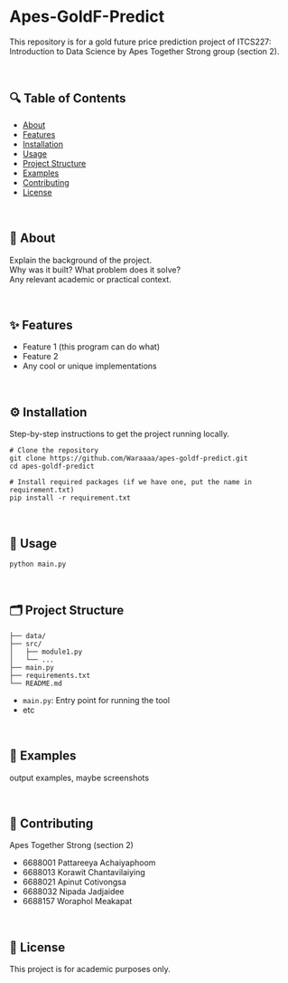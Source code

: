 # Apes-GoldF-Predict

This repository is for a gold future price prediction project of ITCS227: Introduction to Data Science by Apes Together Strong group (section 2).

<br>

## 🔍 Table of Contents

- [About](#about)
- [Features](#features)
- [Installation](#installation)
- [Usage](#usage)
- [Project Structure](#project-structure)
- [Examples](#examples)
- [Contributing](#contributing)
- [License](#license)

<br>

## 📖 About

Explain the background of the project.  
Why was it built? What problem does it solve?  
Any relevant academic or practical context.

<br>

## ✨ Features

- Feature 1 (this program can do what)
- Feature 2
- Any cool or unique implementations

<br>

## ⚙️ Installation

Step-by-step instructions to get the project running locally.

```Installation
# Clone the repository
git clone https://github.com/Waraaaa/apes-goldf-predict.git
cd apes-goldf-predict

# Install required packages (if we have one, put the name in requirement.txt)
pip install -r requirement.txt
```

<br>

## 🚀 Usage

```Run the main.py
python main.py
```

<br>

## 🗂️ Project Structure

```Structure
├── data/
├── src/
│   ├── module1.py
│   └── ...
├── main.py
├── requirements.txt
└── README.md
```
- `main.py`: Entry point for running the tool
- etc

<br>

## 🧪 Examples

output examples, maybe screenshots

<br>

## 🤝 Contributing

Apes Together Strong (section 2)
- 6688001 Pattareeya Achaiyaphoom
- 6688013 Korawit Chantavilaiying
- 6688021 Apinut Cotivongsa
- 6688032 Nipada Jadjaidee
- 6688157 Woraphol Meakapat

<br>

## 📄 License

This project is for academic purposes only.


